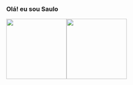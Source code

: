### Olá! eu sou Saulo

<div style="display:flex;">
  <img style="height: 10rem;" src="https://github-readme-stats.vercel.app/api?theme=vue-dark&&username=Saulo217">
  <img style="height: 10rem;" src="https://github-readme-stats.vercel.app/api/top-langs?theme=vue-dark&&username=Saulo217&&layout=compact">
</div>
  <!--
- 🔭 I’m currently working on ...
- 🌱 I’m currently learning ...
- 👯 I’m looking to collaborate on ...
- 🤔 I’m looking for help with ...
- 💬 Ask me about ...
- 📫 How to reach me: ...
- 😄 Pronouns: ...
- ⚡ Fun fact: ...
-->
